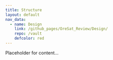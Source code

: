 ```yaml
---
title: Structure
layout: default
nav_data:
  - name: Design
    link: /github_pages/OreSat_Review/Design/
    repo: /vault
    defcolor: red
---
```



Placeholder for content...
